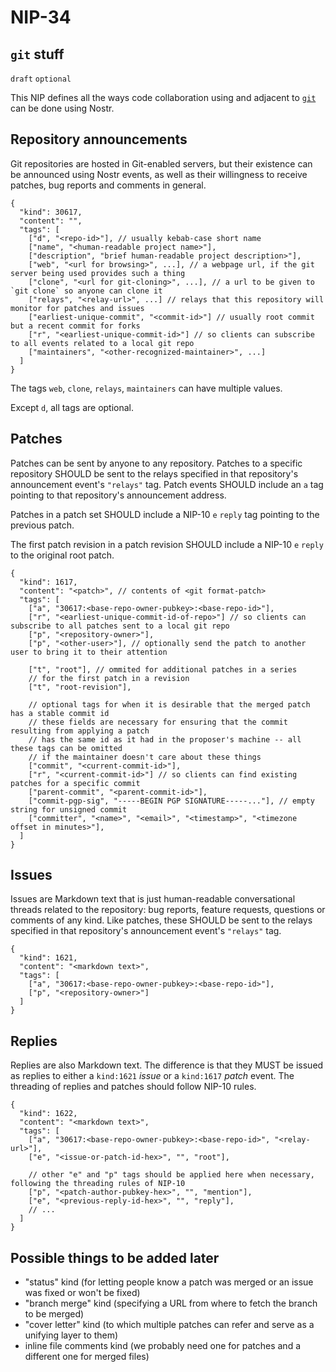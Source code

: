 NIP-34
======

`git` stuff
-----------

`draft` `optional`

This NIP defines all the ways code collaboration using and adjacent to [`git`](https://git-scm.com/) can be done using Nostr.

## Repository announcements

Git repositories are hosted in Git-enabled servers, but their existence can be announced using Nostr events, as well as their willingness to receive patches, bug reports and comments in general.

```jsonc
{
  "kind": 30617,
  "content": "",
  "tags": [
    ["d", "<repo-id>"], // usually kebab-case short name
    ["name", "<human-readable project name>"],
    ["description", "brief human-readable project description>"],
    ["web", "<url for browsing>", ...], // a webpage url, if the git server being used provides such a thing
    ["clone", "<url for git-cloning>", ...], // a url to be given to `git clone` so anyone can clone it
    ["relays", "<relay-url>", ...] // relays that this repository will monitor for patches and issues
    ["earliest-unique-commit", "<commit-id>"] // usually root commit but a recent commit for forks
    ["r", "<earliest-unique-commit-id>"] // so clients can subscribe to all events related to a local git repo
    ["maintainers", "<other-recognized-maintainer>", ...]
  ]
}
```

The tags `web`, `clone`, `relays`, `maintainers` can have multiple values.

Except `d`, all tags are optional.

## Patches

Patches can be sent by anyone to any repository. Patches to a specific repository SHOULD be sent to the relays specified in that repository's announcement event's `"relays"` tag. Patch events SHOULD include an `a` tag pointing to that repository's announcement address.

Patches in a patch set SHOULD include a NIP-10 `e` `reply` tag pointing to the previous patch. 

The first patch revision in a patch revision SHOULD include a NIP-10 `e` `reply` to the original root patch.

```jsonc
{
  "kind": 1617,
  "content": "<patch>", // contents of <git format-patch>
  "tags": [
    ["a", "30617:<base-repo-owner-pubkey>:<base-repo-id>"],
    ["r", "<earliest-unique-commit-id-of-repo>"] // so clients can subscribe to all patches sent to a local git repo
    ["p", "<repository-owner>"],
    ["p", "<other-user>"], // optionally send the patch to another user to bring it to their attention

    ["t", "root"], // ommited for additional patches in a series
    // for the first patch in a revision
    ["t", "root-revision"],

    // optional tags for when it is desirable that the merged patch has a stable commit id
    // these fields are necessary for ensuring that the commit resulting from applying a patch
    // has the same id as it had in the proposer's machine -- all these tags can be omitted
    // if the maintainer doesn't care about these things
    ["commit", "<current-commit-id>"],
    ["r", "<current-commit-id>"] // so clients can find existing patches for a specific commit
    ["parent-commit", "<parent-commit-id>"],
    ["commit-pgp-sig", "-----BEGIN PGP SIGNATURE-----..."], // empty string for unsigned commit
    ["committer", "<name>", "<email>", "<timestamp>", "<timezone offset in minutes>"],
  ]
}
```

## Issues

Issues are Markdown text that is just human-readable conversational threads related to the repository: bug reports, feature requests, questions or comments of any kind. Like patches, these SHOULD be sent to the relays specified in that repository's announcement event's `"relays"` tag.

```jsonc
{
  "kind": 1621,
  "content": "<markdown text>",
  "tags": [
    ["a", "30617:<base-repo-owner-pubkey>:<base-repo-id>"],
    ["p", "<repository-owner>"]
  ]
}
```

## Replies

Replies are also Markdown text. The difference is that they MUST be issued as replies to either a `kind:1621` _issue_ or a `kind:1617` _patch_ event. The threading of replies and patches should follow NIP-10 rules.

```jsonc
{
  "kind": 1622,
  "content": "<markdown text>",
  "tags": [
    ["a", "30617:<base-repo-owner-pubkey>:<base-repo-id>", "<relay-url>"],
    ["e", "<issue-or-patch-id-hex>", "", "root"],

    // other "e" and "p" tags should be applied here when necessary, following the threading rules of NIP-10
    ["p", "<patch-author-pubkey-hex>", "", "mention"],
    ["e", "<previous-reply-id-hex>", "", "reply"],
    // ...
  ]
}
```

## Possible things to be added later

- "status" kind (for letting people know a patch was merged or an issue was fixed or won't be fixed)
- "branch merge" kind (specifying a URL from where to fetch the branch to be merged)
- "cover letter" kind (to which multiple patches can refer and serve as a unifying layer to them)
- inline file comments kind (we probably need one for patches and a different one for merged files)
